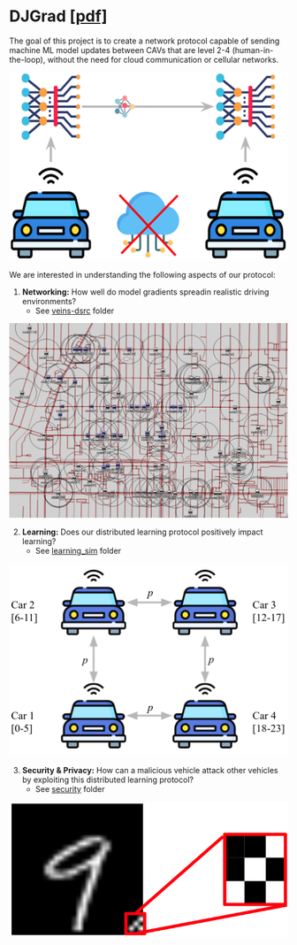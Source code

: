 # DJGrad [[pdf]](./571_final_project_report.pdf)
The goal of this project is to create a network protocol capable of sending machine ML model updates between CAVs that are level 2-4 (human-in-the-loop), without the need for cloud communication or cellular networks.

<p align="center">
  <img src="images/teaser.png" width="600" />
</p>

We are interested in understanding the following aspects of our protocol:

1. **Networking:** How  well do  model gradients  spreadin  realistic  driving  environments?
    - See [veins-dsrc](veins-dsrc) folder
<p align="center">
  <img src="images/dowtown_sim.png" width="600" />
</p>

2. **Learning:** Does our distributed learning protocol positively impact learning?
    - See [learning_sim](learning_sim) folder
<p align="center">
  <img src="images/sim_model.png" width="600" />
</p>

3. **Security & Privacy:** How can a malicious vehicle attack other vehicles by exploiting this distributed learning protocol?
    - See [security](security) folder
<p align="center">
  <img src="images/backdoor_trigger.png" width="600" />
</p>
